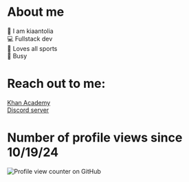 # About me
👋 I am kiaantolia<br>
💻 Fullstack dev<br>
🏃 Loves all sports <br>
🥶 Busy 

# Reach out to me: 
<a href = "https://khanacademy.org/profile/kiaantolia.ka">Khan Academy</a><br>
<a href = "https://discord.gg/tjudnGQySk">Discord server</a><br>


# Number of profile views since 10/19/24

![Profile view counter on GitHub](https://komarev.com/ghpvc/?username=kiaantolia)
